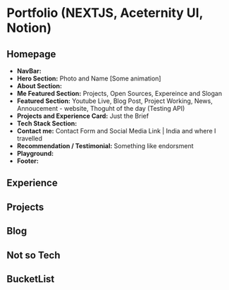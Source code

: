 # Portfolio (NEXTJS, Aceternity UI, Notion)


## Homepage
* **NavBar:**
* **Hero Section:** Photo and Name [Some animation]
* **About Section:**
* **Me Featured Section:** Projects, Open Sources, Expereince and Slogan
* **Featured Section:** Youtube Live, Blog Post, Project Working, News, Annoucement - website, Thoguht of the day (Testing API)
* **Projects and Experience Card:** Just the Brief
* **Tech Stack Section:** 
* **Contact me:** Contact Form and Social Media Link | India and where I travelled
* **Recommendation / Testimonial:** Something like endorsment
* **Playground:**
* **Footer:**



## Experience

## Projects

## Blog

## Not so Tech

## BucketList